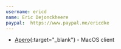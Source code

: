 ```yaml
---
username: ericd
name: Eric Dejonckheere
paypal:  https://www.paypal.me/ericdke
---
```


* [Apero](){:target="_blank"} - MacOS client
